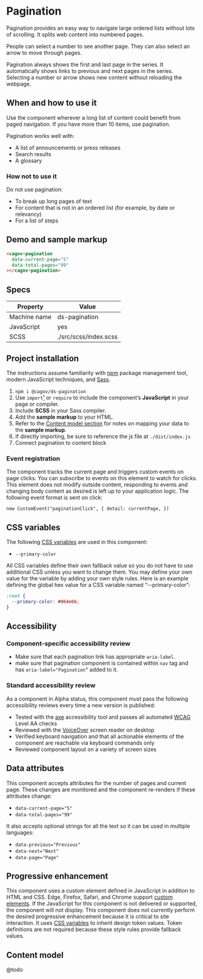 # Pagination

Pagination provides an easy way to navigate large ordered lists without lots of scrolling. It splits web content into numbered pages.

People can select a number to see another page. They can also select an arrow to move through pages.

Pagination always shows the first and last page in the series. It automatically shows links to previous and next pages in the series. Selecting a number or arrow shows new content without reloading the webpage.

## When and how to use it

Use the component wherever a long list of content could benefit from paged navigation. If you have more than 10 items, use pagination.

Pagination works well with:

- A list of announcements or press releases
- Search results
- A glossary

### How not to use it

Do not use pagination:

- To break up long pages of text
- For content that is not in an ordered list (for example, by date or relevancy)
- For a list of steps

## Demo and sample markup

<html-preview>

```html preview
<cagov-pagination
  data-current-page="5"
  data-total-pages="99"
></cagov-pagination>
```

</html-preview>

## Specs

| Property     | Value                 |
| ------------ | --------------------- |
| Machine name | ds-pagination         |
| JavaScript   | yes                   |
| SCSS         | ./src/scss/index.scss |

## Project installation

The instructions assume familiarity with [npm](https://npmjs.com) package management tool, modern JavaScript techniques, and [Sass](https://sass-lang.com/).

1. `npm i @cagov/ds-pagination`
2. Use `import`[¹](/footnotes/#footnote1) or `require` to include the component’s **JavaScript** in your page or compiler.
3. Include **SCSS** in your Sass compiler.
4. Add the **sample markup** to your HTML.
5. Refer to the [Content model section](#content-model) for notes on mapping your data to the **sample markup**.
6. If directly importing, be sure to reference the js file at `./dist/index.js`
7. Connect pagination to content block

### **Event registration**

The component tracks the current page and triggers custom events on page clicks. You can subscribe to events on this element to watch for clicks. This element does not modify outside content, responding to events and changing body content as desired is left up to your application logic. The following event format is sent on click:

`new CustomEvent("paginationClick", { detail: currentPage, })`

## CSS variables

The following [CSS variables](https://developer.mozilla.org/en-US/docs/Web/CSS/Using_CSS_custom_properties) are used in this component:

- `--primary-color`

All CSS variables define their own fallback value so you do not have to use additional CSS unless you want to change them. You may define your own value for the variable by adding your own style rules. Here is an example defining the global hex value for a CSS variable named “--primary-color”:

```css
:root {
  --primary-color: #064e66;
}
```

## Accessibility

### Component-specific accessibility review

- Make sure that each pagination link has appropriate `aria-label`.
- make sure that pagination component is contained within `nav` tag and has `aria-label="Pagination”` added to it.

### Standard accessibility review

As a component in Alpha status, this component must pass the following accessibility reviews every time a new version is published:

- Tested with the [axe](https://www.deque.com/axe/) accessibility tool and passes all automated [WCAG](https://www.w3.org/TR/WCAG21/) Level AA checks
- Reviewed with the [VoiceOver](https://www.apple.com/voiceover/info/guide/_1121.html) screen reader on desktop
- Verified keyboard navigation and that all actionable elements of the component are reachable via keyboard commands only
- Reviewed component layout on a variety of screen sizes

## Data attributes

This component accepts attributes for the number of pages and current page. These changes are monitored and the component re-renders if these attributes change:

- `data-current-page="5"`
- `data-total-pages="99"`

It also accepts optional strings for all the text so it can be used in multiple languages:

- `data-previous="Previous"`
- `data-next="Next"`
- `data-page="Page"`

## Progressive enhancement

This component uses a custom element defined in JavaScript in addition to HTML and CSS. Edge, Firefox, Safari, and Chrome support [custom elements](https://developer.mozilla.org/en-US/docs/Web/Web_Components/Using_custom_elements). If the JavaScript for this component is not delivered or supported, the component will not display. This component does not currently perform the desired progressive enhancement because it is critical to site interaction. It uses [CSS variables](<https://developer.mozilla.org/en-US/docs/Web/CSS/var()#syntax>) to inherit design token values. Token definitions are not required because these style rules provide fallback values.

<a name="content-model"></a>

## Content model

@todo
